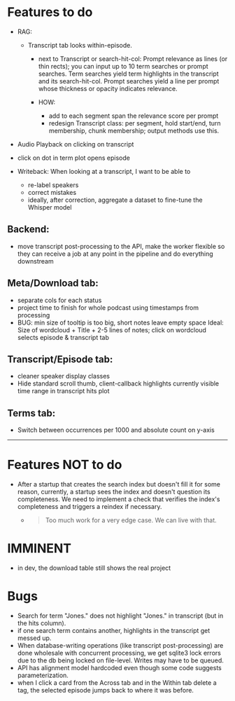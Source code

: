 # Features to do

- RAG:
  - Transcript tab looks within-episode.
    - next to Transcript or search-hit-col: Prompt relevance as lines (or thin rects);
      you can input up to 10 term searches or prompt searches. Term searches yield term highlights in the transcript and its search-hit-col. Prompt searches yield a line per prompt whose thickness or opacity indicates relevance.
    
    - HOW:
      - add to each segment span the relevance score per prompt
      - redesign Transcript class: per segment, hold start/end, turn membership, chunk membership; output methods use this.

- Audio Playback on clicking on transcript
- click on dot in term plot opens episode

- Writeback: When looking at a transcript, I want to be able to
  - re-label speakers
  - correct mistakes
  - ideally, after correction, aggregate a dataset to fine-tune the Whisper model

## Backend:

- move transcript post-processing to the API, make the worker flexible so they can receive a job at any point in the pipeline and do everything downstream

## Meta/Download tab:

- separate cols for each status
- project time to finish for whole podcast using timestamps from processing
- BUG: min size of tooltip is too big, short notes leave empty space
  Ideal: Size of wordcloud + Title + 2-5 lines of notes; click on wordcloud selects episode & transcript tab

## Transcript/Episode tab:

- cleaner speaker display classes
- Hide standard scroll thumb, client-callback highlights currently visible time range in transcript hits plot

## Terms tab:

- Switch between occurrences per 1000 and absolute count on y-axis

---

# Features NOT to do

- After a startup that creates the search index but doesn't fill it for some reason, currently, a startup sees the 
  index and doesn't question its completeness. We need to implement a check that verifies the index's completeness 
  and triggers a reindex if necessary.  
  - > Too much work for a very edge case. We can live with that.
  
# IMMINENT

- in dev, the download table still shows the real project


# Bugs

- Search for term "Jones." does not highlight "Jones." in transcript (but in the hits column).
- if one search term contains another, highlights in the transcript get messed up.
- When database-writing operations (like transcript post-processing) are done wholesale with concurrent processing, we get sqlite3 lock errors due to the db being locked on file-level. Writes may have to be queued.
- API has alignment model hardcoded even though some code suggests parameterization.
- when I click a card from the Across tab and in the Within tab delete a tag, the selected episode jumps back to where it was before.